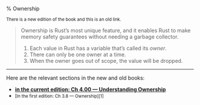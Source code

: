 % Ownership

<small>There is a new edition of the book and this is an old link.</small>

> Ownership is Rust’s most unique feature, and it enables Rust to make memory safety guarantees without needing a garbage collector.
> 
> 1. Each value in Rust has a variable that’s called its _owner_.
> 2. There can only be one owner at a time.
> 3. When the owner goes out of scope, the value will be dropped.

---

Here are the relevant sections in the new and old books:

* **[in the current edition: Ch 4.00 — Understanding Ownership][2]**
* <small>[In the first edition: Ch 3.8 — Ownership][1]</small>

[2]: ch04-00-understanding-ownership.html
